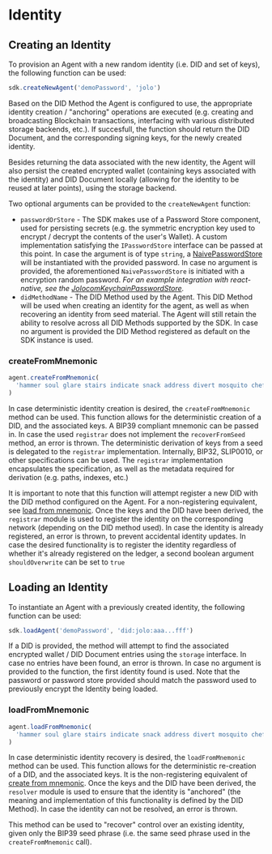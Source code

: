 # Identity

## Creating an Identity

To provision an Agent with a new random identity (i.e. DID and set of keys), the following function can be used:

```typescript
sdk.createNewAgent('demoPassword', 'jolo')
```

Based on the DID Method the Agent is configured to use, the appropriate identity creation / "anchoring" operations are executed (e.g. creating and broadcasting Blockchain transactions, interfacing with various distributed storage backends, etc.). If succesfull, the function should return the DID Document, and the corresponding signing keys, for the newly created identity.

Besides returning the data associated with the new identity, the Agent will also persist the created encrypted wallet (containing keys associated with the identity) and DID Document locally (allowing for the identity to be reused at later points), using the storage backend.

Two optional arguments can be provided to the `createNewAgent` function:

- `passwordOrStore` - The SDK makes use of a Password Store component, used for persisting secrets (e.g. the symmetric encryption key used to encrypt / decrypt the contents of the user's Wallet). A custom implementation satisfying the `IPasswordStore` interface can be passed at this point.
  In case the argument is of type `string`, a [NaivePasswordStore](TODO) will be instantiated with the provided password. In case no argument is provided, the aforementioned `NaivePasswordStore` is initiated with a encryption random password. _For an example integration with react-native, see the [JolocomKeychainPasswordStore](JolocomKeychainPasswordStore)._
- `didMethodName` - The DID Method used by the Agent. This DID Method will be used when creating an identity for the agent, as well as when recovering an identity from seed material. The Agent will still retain the ability to resolve across all DID Methods supported by the SDK. In case no argument is provided the DID Method registered as default on the SDK instance is used.

### createFromMnemonic

```typescript
agent.createFromMnemonic(
  'hammer soul glare stairs indicate snack address divert mosquito chef season hobby',
)
```

In case deterministic identity creation is desired, the `createFromMnemonic` method can be used. This function allows for the deterministic creation of a DID, and the associated keys. A BIP39 compliant mnemonic can be passed in. In case the used `registrar` does not implement the `recoverFromSeed` method, an error is thrown. The deterministic derivation of keys from a seed is delegated to the `registrar` implementation. Internally, BIP32, SLIP0010, or other specifications can be used. The `registrar` implementation encapsulates the specification, as well as the metadata required for derivation (e.g. paths, indexes, etc.)

It is important to note that this function will attempt register a new DID with the DID method configured on the Agent. For a non-registering equivalent, see [load from mnemonic](#loadfrommnemonic).
Once the keys and the DID have been derived, the `registrar` module is used to register the identity on the corresponding network (depending on the DID method used). In case the identity is already registered, an error is thrown, to prevent accidental identity updates.
In case the desired functionality is to register the identity regardless of whether it's already registered on the ledger, a second boolean argument `shouldOverwrite` can be set to `true`

## Loading an Identity

To instantiate an Agent with a previously created identity, the following function can be used:

```typescript
sdk.loadAgent('demoPassword', 'did:jolo:aaa...fff')
```

If a DID is provided, the method will attempt to find the associated encrypted wallet / DID Document entries using the `storage` interface. In case no entries have been found, an error is thrown. In case no argument is provided to the function, the first identity found is used.
Note that the password or password store provided should match the password used to previously encrypt the Identity being loaded.

### loadFromMnemonic

```typescript
agent.loadFromMnemonic(
  'hammer soul glare stairs indicate snack address divert mosquito chef season hobby',
)
```

In case deterministic identity recovery is desired, the `loadFromMnemonic` method can be used. This function allows for the deterministic re-creation of a DID, and the associated keys. It is the non-registering equivalent of [create from mnemonic](#createfrommnemonic).
Once the keys and the DID have been derived, the `resolver` module is used to ensure that the identity is "anchored" (the meaning and implementation of this functionality is defined by the DID Method). In case the identity can not be resolved, an error is thrown.

This method can be used to "recover" control over an existing identity, given only the BIP39 seed phrase (i.e. the same seed phrase used in the `createFromMnemonic` call).
